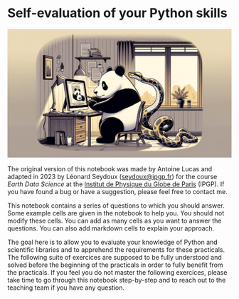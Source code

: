 # Self-evaluation of your Python skills

![](./images/self-evaluation-python-panda.png)

The original version of this notebook was made by Antoine Lucas and adapted in 2023 by Léonard Seydoux (seydoux@ipgp.fr) for the course _Earth Data Science_ at the [Institut de Physique du Globe de Paris](https://www.ipgp.fr/fr) (IPGP). If you have found a bug or have a suggestion, please feel free to contact me.

This notebook contains a series of questions to which you should answer. Some example cells are given in the notebook to help you. You should not modify these cells. You can add as many cells as you want to answer the questions. You can also add markdown cells to explain your approach. 

The goal here is to allow you to evaluate your knowledge of Python and scientific libraries and to apprehend the requirements for these practicals. The following suite of exercices are supposed to be fully understood and solved before the beginning of the practicals in order to fully benefit from the practicals. If you feel you do not master the following exercices, please take time to go through this notebook step-by-step and to reach out to the teaching team if you have any question.
